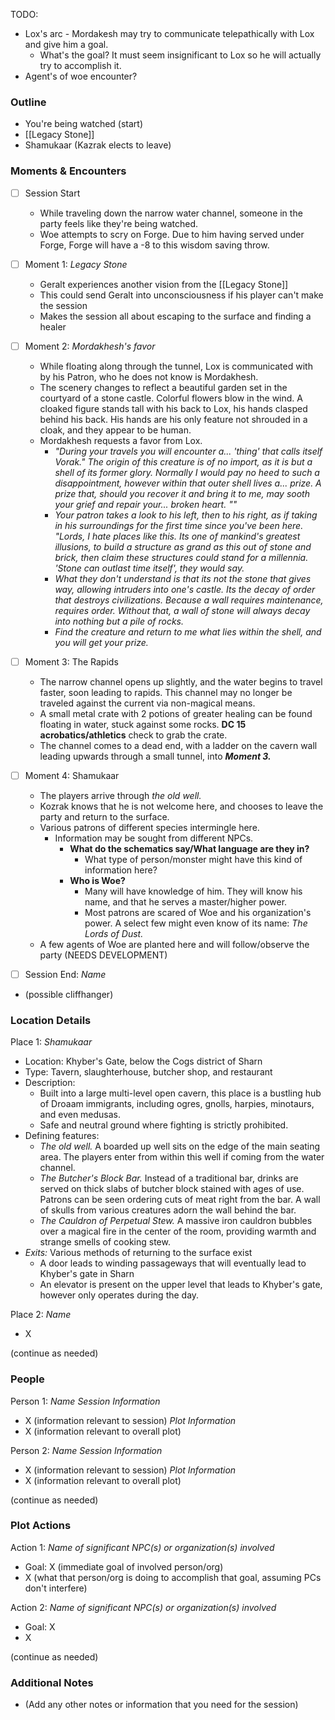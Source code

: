 TODO:
-  Lox's arc - Mordakesh may try to communicate telepathically with Lox and give him a goal.
	- What's the goal? It must seem insignificant to Lox so he will actually try to accomplish it.
- Agent's of woe encounter?
### Outline
- You're being watched (start)
- [[Legacy Stone]]
- Shamukaar (Kazrak elects to leave)

### Moments & Encounters

- [ ] Session Start
	- While traveling down the narrow water channel, someone in the party feels like they're being watched.
	- Woe attempts to scry on Forge. Due to him having served under Forge, Forge will have a -8 to this wisdom saving throw.

- [ ] Moment 1: *Legacy Stone*
	- Geralt experiences another vision from the [[Legacy Stone]]
	- This could send Geralt into unconsciousness if his player can't make the session
	- Makes the session all about escaping to the surface and finding a healer

- [ ] Moment 2: *Mordakhesh's favor*
	- While floating along through the tunnel, Lox is communicated with by his Patron, who he does not know is Mordakhesh.
	- The scenery changes to reflect a beautiful garden set in the courtyard of a stone castle. Colorful flowers blow in the wind. A cloaked figure stands tall with his back to Lox, his hands clasped behind his back. His hands are his only feature not shrouded in a cloak, and they appear to be human.
	- Mordakhesh requests a favor from Lox.
		- *"During your travels you will encounter a... 'thing' that calls itself Vorak." The origin of this creature is of no import, as it is but a shell of its former glory. Normally I would pay no heed to such a disappointment, however within that outer shell lives a... prize. A prize that, should you recover it and bring it to me, may sooth your grief and repair your... broken heart. ""*
		- *Your patron takes a look to his left, then to his right, as if taking in his surroundings for the first time since you've been here. "Lords, I hate places like this. Its one of mankind's greatest illusions, to build a structure as grand as this out of stone and brick, then claim these structures could stand for a millennia. 'Stone can outlast time itself', they would say.* 
		- *What they don't understand is that its not the stone that gives way, allowing intruders into one's castle. Its the decay of order that destroys civilizations. Because a wall requires maintenance, requires order. Without that, a wall of stone will always decay into nothing but a pile of rocks.*
		* *Find the creature and return to me what lies within the shell, and you will get your prize.*

- [ ] Moment 3: The Rapids
	- The narrow channel opens up slightly, and the water begins to travel faster, soon leading to rapids. This channel may no longer be traveled against the current via non-magical means.
	- A small metal crate with 2 potions of greater healing can be found floating in water, stuck against some rocks. **DC 15 acrobatics/athletics** check to grab the crate.
	- The channel comes to a dead end, with a ladder on the cavern wall leading upwards through a small tunnel, into ***Moment 3.***

- [ ] Moment 4: Shamukaar
	 - The players arrive through *the old well.*
	 - Kozrak knows that he is not welcome here, and chooses to leave the party and return to the surface.
	 - Various patrons of different species intermingle here. 
		 - Information may be sought from different NPCs.
			 - **What do the schematics say/What language are they in?**
				* What type of person/monster might have this kind of information here?
			* **Who is Woe?**
				* Many will have knowledge of him. They will know his name, and that he serves a master/higher power.
				* Most patrons are scared of Woe and his organization's power. A select few might even know of its name: *The Lords of Dust.*
	- A few agents of Woe are planted here and will follow/observe the party (NEEDS DEVELOPMENT)

- [ ] Session End: *Name*
- (possible cliffhanger)

### Location Details

Place 1: *Shamukaar*
- Location: Khyber's Gate, below the Cogs district of Sharn
- Type: Tavern, slaughterhouse, butcher shop, and restaurant
- Description:
	- Built into a large multi-level open cavern, this place is a bustling hub of Droaam immigrants, including ogres, gnolls, harpies, minotaurs, and even medusas.
	- Safe and neutral ground where fighting is strictly prohibited.
- Defining features:
	- *The old well.* A boarded up well sits on the edge of the main seating area. The players enter from within this well if coming from the water channel.
	- *The Butcher's Block Bar.* Instead of a traditional bar, drinks are served on thick slabs of butcher block stained with ages of use. Patrons can be seen ordering cuts of meat right from the bar. A wall of skulls from various creatures adorn the wall behind the bar.
	- *The Cauldron of Perpetual Stew.* A massive iron cauldron bubbles over a magical fire in the center of the room, providing warmth and strange smells of cooking stew.
- *Exits:* Various methods of returning to the surface exist
	- A door leads to winding passageways that will eventually lead to Khyber's gate in Sharn
	- An elevator is present on the upper level that leads to Khyber's gate, however only operates during the day.

Place 2: *Name*
- X

(continue as needed)
### People

Person 1: *Name*
*Session Information*
- X (information relevant to session)
*Plot Information*
- X (information relevant to overall plot)

Person 2: *Name*
*Session Information*
- X (information relevant to session)
*Plot Information*
- X (information relevant to overall plot)

(continue as needed)
### Plot Actions

Action 1: *Name of significant NPC(s) or organization(s) involved*
- Goal: X (immediate goal of involved person/org)
- X (what that person/org is doing to accomplish that goal, assuming PCs don't interfere)

Action 2: *Name of significant NPC(s) or organization(s) involved*
- Goal: X
- X

(continue as needed)
### Additional Notes

- (Add any other notes or information that you need for the session)